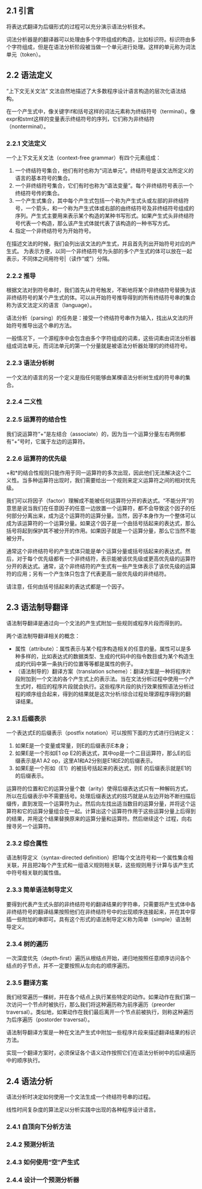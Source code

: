 
## 2.1 引言
将表达式翻译为后缀形式的过程可以充分演示语法分析技术。

词法分析器是的翻译器可以处理由多个字符组成的构造，比如标识符。标识符由多个字符组成，但是在语法分析阶段被当做一个单元进行处理。这样的单元称为词法单元（token）。

## 2.2 语法定义

“上下文无关文法”
文法自然地描述了大多数程序设计语言构造的层次化语法结构。

在一个产生式中，像关键字if和括号这样的词法元素称为终结符号（terminal）。像expr和stmt这样的变量表示终结符号的序列，它们称为非终结符（nonterminal）。

### 2.2.1 文法定义

一个上下文无关文法（context-free grammar）有四个元素组成：
1. 一个终结符号集合，他们有时也称为“词法单元”。终结符号是该文法所定义的语言的基本符号的集合。
2. 一个非终结符号集合，它们有时也称为“语法变量”。每个非终结符号表示一个终结符号传的集合。
3. 一个产生式集合，其中每个产生式包括一个称为产生式头或左部的非终结符号，一个箭头，和一个称为产生式体或右部的由终结符号及非终结符号组成的序列。产生式主要用来表示某个构造的某种书写形式。如果产生式头非终结符号代表一个构造，那么该产生式体就代表了该构造的一种书写方式。
4. 指定一个非终结符号为开始符号。

在描述文法的时候，我们会列出该文法的产生式，并且首先列出开始符号对应的产生式。
为表示方便，以同一个非终结符号为头部的多个产生式的体可以放在一起表示，不同体之间用符号|（读作“或”）分隔。

### 2.2.2 推导
根据文法对到符号串时，我们首先从符号触发，不断地将某个非终结符号替换为该非终结符号的某个产生式的体。可以从开始符号推导得到的所有终结符号串的集合称为该文法定义的语言（language）。

语法分析（parsing）的任务是：接受一个终结符号串作为输入，找出从文法的开始符号推导出这个串的方法。

一般情况下，一个源程序中会包含由多个字符组成的词素，这些词素由词法分析器组成词法单元，而词法单元的第一个分量就是被语法分析器处理的的终结符号。

### 2.2.3 语法分析树
一个文法的语言的另一个定义是指任何能够由某棵语法分析树生成的符号串的集合。

### 2.2.4 二义性

### 2.2.5 运算符的结合性
我们说运算符“+”是左结合（associate）的，因为当一个运算分量左右两侧都有“+”号时，它属于左边的运算符。

### 2.2.6 运算符的优先级
+和*的结合性规则只能作用于同一运算符的多次出现，因此他们无法解决这个二义性。当多种运算符出现时，我们需要给出一个规则来定义运算符之间的相对优先级。

我们可以将因子（factor）理解成不能被任何运算符分开的表达式。“不能分开”的意思是说当我们在任意因子的任意一边放置一个运算符，都不会导致这个因子的任何部分分离出来，成为这个运算符的运算分量。当然，因子本身作为一个整体可以成为该运算符的一个运算分量。如果这个因子是一个由括号括起来的表达式，那么括号将起到保护其不被分开的作用。如果因子就是一个运算分量，那么它当然不能被分开。

通常这个非终结符号的产生式体只能是单个运算分量或括号括起来的表达式。然后，对于每个优先级都有一个非终结符，表示能被该优先级或更高优先级的运算符分开的表达式。通常，这个非终结符的产生式有一些产生体表示了该优先级的运算符的应用；另有一个产生体只包含了代表更高一层优先级的非终结符。

请注意，任何由括号括起来的表达式都是一个因子。

## 2.3 语法制导翻译
语法制导翻译是通过向一个文法的产生式附加一些规则或程序片段而得到的。

两个语法制导翻译相关的概念：
* 属性（attribute）：属性表示与某个程序构造相关的任意的量。属性可以是多种多样的，比如表达式的数据类型、生成的代码中的指令数目或为某个构造生成的代码中第一条执行的位置等等都是属性的例子。
* （语法制导的）翻译方案（translation scheme）：翻译方案是一种将程序片段附加到一个文法的各个产生式上的表示法。当在文法分析过程中使用一个产生式时，相应的程序片段就会执行。这些程序片段的执行效果按照语法分析过程的顺序组合起来，得到的结果就是这次分析/综合过程处理源程序得到的翻译结果。

### 2.3.1 后缀表示
一个表达式E的后缀表示（postfix notation）可以按照下面的方式进行归纳定义：
1. 如果E是一个变量或常量，则E的后缀表示E本身；
2. 如果E是一个形如E1 op E2的表达式，其中op是一个二目运算符，那么E的后缀表示是A1 A2 op，这里A1和A2分别是E1和E2的后缀表示。
3. 如果E是一个形如（E1）的被括号括起来的表达式，则E 的后缀表示就是E1的的后缀表示。

运算符的位置和它的运算分量个数（arity）使得后缀表达式只有一种解码方式，所以在后缀表示中不需要括号。处理后缀表达式的技巧就是从左边开始不断扫描后缀传，直到发现一个运算符为止。然后向左找出适当数目的运算分量，并将这个运算符和它的运算分量组合在一起。计算出这个运算符作用于这些运算分量上后得到的结果，并用这个结果替换原来的运算分量和运算符。然后继续这个 过程，向右搜寻另一个运算符。

### 2.3.2 综合属性
语法制导定义（syntax-directed definition）把1每个文法符号和一个属性集合相关联，并且把2每个产生式和一组语义规则相关联，这些规则用于计算与该产生式中符号相关联的属性值。

### 2.3.3 简单语法制导定义
要得到代表产生式头部的非终结符号的翻译结果的字符串，只需要将产生式体中各非终结符号的翻译结果按照他们在非终结符号中的出现顺序连接起来，并在其中穿插一些附加的串即可。具有这个形式的语法制导定义称为简单（simple）语法制导定义。

### 2.3.4 树的遍历
一次深度优先（depth-first）遍历从根结点开始，递归地按照任意顺序访问各个结点的子节点，并不一定要按照从左向右的顺序遍历。

### 2.3.5 翻译方案
我们经常遍历一棵树，并在各个结点上执行某些特定的动作。如果动作在我们第一次访问一个节点时被执行，那么我们将这种遍历称为前序遍历（preorder traversal）。类似地，如果动作在我们最后离开一个节点前被执行，则称这种遍历为后序遍历（postorder traversal）。

语法制导翻译方案是一种在文法产生式中附加一些程序片段来描述翻译结果的标识方法。

实现一个翻译方案时，必须保证各个语义动作按照它们在语法分析树中的后续遍历中的顺序执行。

## 2.4 语法分析
语法分析时决定如何使用一个文法生成一个终结符号串的过程。

线性时间复杂度的算法足以分析实践中出现的各种程序设计语言。

### 2.4.1 自顶向下分析方法

### 2.4.2 预测分析法

### 2.4.3 如何使用“空”产生式

### 2.4.4 设计一个预测分析器










